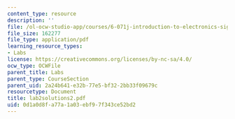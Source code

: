 ```yaml
---
content_type: resource
description: ''
file: /ol-ocw-studio-app/courses/6-071j-introduction-to-electronics-signals-and-measurement-spring-2006/0d1a0d8fa77a1a03ebf97f343ce52bd2_lab2solutions2.pdf
file_size: 162277
file_type: application/pdf
learning_resource_types:
- Labs
license: https://creativecommons.org/licenses/by-nc-sa/4.0/
ocw_type: OCWFile
parent_title: Labs
parent_type: CourseSection
parent_uid: 2a24b641-e32b-77e5-bf32-2bb33f09679c
resourcetype: Document
title: lab2solutions2.pdf
uid: 0d1a0d8f-a77a-1a03-ebf9-7f343ce52bd2
---
```

